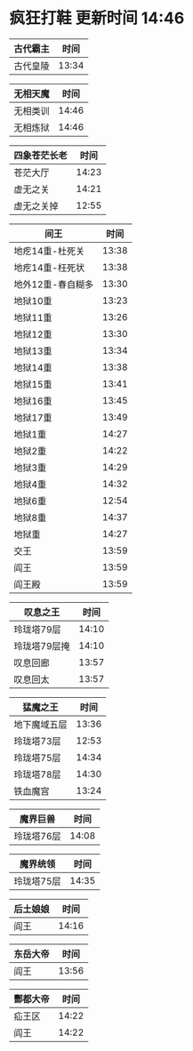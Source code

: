 # 疯狂打鞋 更新时间 14:46

| 古代霸主   | 时间    |
|--------|-------|
| 古代皇陵 | 13:34 |

| 无相天魔   | 时间    |
|--------|-------|
| 无相类训 | 14:46 |
| 无相炼狱 | 14:46 |

| 四象苍茫长老   | 时间    |
|--------|-------|
| 苍茫大厅 | 14:23 |
| 虚无之关 | 14:21 |
| 虚无之关掉 | 12:55 |

| 间王   | 时间    |
|--------|-------|
| 地疙14重-杜死关 | 13:38 |
| 地疙14重-枉死状 | 13:38 |
| 地外12重-春自糊多 | 13:30 |
| 地狱10重 | 13:23 |
| 地狱11重 | 13:26 |
| 地狱12重 | 13:30 |
| 地狱13重 | 13:34 |
| 地狱14重 | 13:38 |
| 地狱15重 | 13:41 |
| 地狱16重 | 13:45 |
| 地狱17重 | 13:49 |
| 地狱1重 | 14:27 |
| 地狱2重 | 14:22 |
| 地狱3重 | 14:29 |
| 地狱4重 | 14:32 |
| 地狱6重 | 12:54 |
| 地狱8重 | 14:37 |
| 地狱重 | 14:27 |
| 交王 | 13:59 |
| 阎王 | 13:59 |
| 阎王殿 | 13:59 |

| 叹息之王   | 时间    |
|--------|-------|
| 玲珑塔79层 | 14:10 |
| 玲珑塔79层掩 | 14:10 |
| 叹息回廊 | 13:57 |
| 叹息回太 | 13:57 |

| 猛魔之王   | 时间    |
|--------|-------|
| 地下魔域五层 | 13:36 |
| 玲珑塔73层 | 12:53 |
| 玲珑塔75层 | 14:34 |
| 玲珑塔78层 | 14:30 |
| 铁血魔宫 | 13:24 |

| 魔界巨兽   | 时间    |
|--------|-------|
| 玲珑塔76层 | 14:08 |

| 魔界统领   | 时间    |
|--------|-------|
| 玲珑塔75层 | 14:35 |

| 后土娘娘   | 时间    |
|--------|-------|
| 阎王 | 14:16 |

| 东岳大帝   | 时间    |
|--------|-------|
| 阎王 | 13:56 |

| 酆都大帝   | 时间    |
|--------|-------|
| 疝王区 | 14:22 |
| 阎王 | 14:22 |